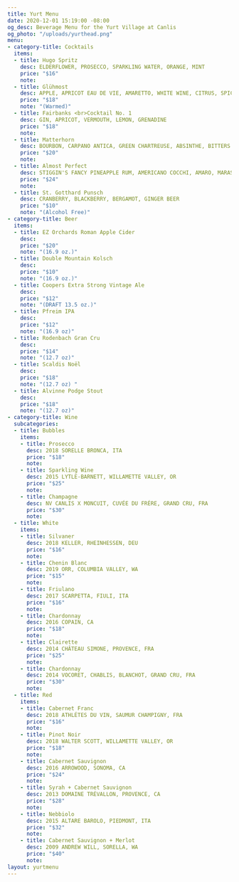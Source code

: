 ```yaml
---
title: Yurt Menu
date: 2020-12-01 15:19:00 -08:00
og_desc: Beverage Menu for the Yurt Village at Canlis
og_photo: "/uploads/yurthead.png"
menu:
- category-title: Cocktails
  items:
  - title: Hugo Spritz
    desc: ELDERFLOWER, PROSECCO, SPARKLING WATER, ORANGE, MINT
    price: "$16"
    note:
  - title: Glühmost
    desc: APPLE, APRICOT EAU DE VIE, AMARETTO, WHITE WINE, CITRUS, SPICES
    price: "$18"
    note: "(Warmed)"
  - title: Fairbanks <br>Cocktail No. 1
    desc: GIN, APRICOT, VERMOUTH, LEMON, GRENADINE
    price: "$18"
    note:
  - title: Matterhorn
    desc: BOURBON, CARPANO ANTICA, GREEN CHARTREUSE, ABSINTHE, BITTERS
    price: "$20"
    note:
  - title: Almost Perfect
    desc: STIGGIN'S FANCY PINEAPPLE RUM, AMERICANO COCCHI, AMARO, MARASCHINO, BITTERS
    price: "$24"
    note:
  - title: St. Gotthard Punsch
    desc: CRANBERRY, BLACKBERRY, BERGAMOT, GINGER BEER
    price: "$10"
    note: "(Alcohol Free)"
- category-title: Beer
  items:
  - title: EZ Orchards Roman Apple Cider
    desc:
    price: "$20"
    note: "(16.9 oz.)"
  - title: Double Mountain Kolsch
    desc:
    price: "$10"
    note: "(16.9 oz.)"
  - title: Coopers Extra Strong Vintage Ale
    desc:
    price: "$12"
    note: "(DRAFT 13.5 oz.)"
  - title: Pfreim IPA
    desc:
    price: "$12"
    note: "(16.9 oz)"
  - title: Rodenbach Gran Cru
    desc:
    price: "$14"
    note: "(12.7 oz)"
  - title: Scaldis Noël
    desc:
    price: "$18"
    note: "(12.7 oz) "
  - title: Alvinne Podge Stout
    desc:
    price: "$18"
    note: "(12.7 oz)"
- category-title: Wine
  subcategories:
  - title: Bubbles
    items:
    - title: Prosecco
      desc: 2018 SORELLE BRONCA, ITA
      price: "$18"
      note:
    - title: Sparkling Wine
      desc: 2015 LYTLE-BARNETT, WILLAMETTE VALLEY, OR
      price: "$25"
      note:
    - title: Champagne
      desc: NV CANLIS X MONCUIT, CUVÉE DU FRÉRE, GRAND CRU, FRA
      price: "$30"
      note:
  - title: White
    items:
    - title: Silvaner
      desc: 2018 KELLER, RHEINHESSEN, DEU
      price: "$16"
      note:
    - title: Chenin Blanc
      desc: 2019 ORR, COLUMBIA VALLEY, WA
      price: "$15"
      note:
    - title: Friulano
      desc: 2017 SCARPETTA, FIULI, ITA
      price: "$16"
      note:
    - title: Chardonnay
      desc: 2016 COPAIN, CA
      price: "$18"
      note:
    - title: Clairette
      desc: 2014 CHÂTEAU SIMONE, PROVENCE, FRA
      price: "$25"
      note:
    - title: Chardonnay
      desc: 2014 VOCORET, CHABLIS, BLANCHOT, GRAND CRU, FRA
      price: "$30"
      note:
  - title: Red
    items:
    - title: Cabernet Franc
      desc: 2018 ATHLÉTES DU VIN, SAUMUR CHAMPIGNY, FRA
      price: "$16"
      note:
    - title: Pinot Noir
      desc: 2018 WALTER SCOTT, WILLAMETTE VALLEY, OR
      price: "$18"
      note:
    - title: Cabernet Sauvignon
      desc: 2016 ARROWOOD, SONOMA, CA
      price: "$24"
      note:
    - title: Syrah + Cabernet Sauvignon
      desc: 2013 DOMAINE TRÉVALLON, PROVENCE, CA
      price: "$28"
      note:
    - title: Nebbiolo
      desc: 2015 ALTARE BAROLO, PIEDMONT, ITA
      price: "$32"
      note:
    - title: Cabernet Sauvignon + Merlot
      desc: 2009 ANDREW WILL, SORELLA, WA
      price: "$40"
      note:
layout: yurtmenu
---
```

